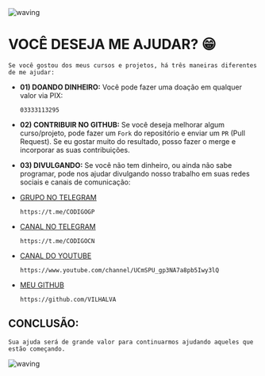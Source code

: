 <img src="https://capsule-render.vercel.app/api?type=waving&height=90&color=gradient" alt="waving">
  
# VOCÊ DESEJA ME AJUDAR? 😁
    Se você gostou dos meus cursos e projetos, há três maneiras diferentes de me ajudar:

* **01) DOANDO DINHEIRO:**
    Você pode fazer uma doação em qualquer valor via PIX:
    ```
    03333113295
    ```

* **02) CONTRIBUIR NO GITHUB:**
    Se você deseja melhorar algum curso/projeto, pode fazer um `Fork` do repositório e enviar um `PR` (Pull Request). Se eu gostar muito do resultado, posso fazer o merge e incorporar as suas contribuições.

* **03) DIVULGANDO:**
    Se você não tem dinheiro, ou ainda não sabe programar, pode nos ajudar divulgando nosso trabalho em suas redes sociais e canais de comunicação:

- [GRUPO NO TELEGRAM](https://t.me/CODIGOGP)
    ```
    https://t.me/CODIGOGP
    ```

- [CANAL NO TELEGRAM](https://t.me/CODIGOCN)
    ```
    https://t.me/CODIGOCN
    ```

- [CANAL DO YOUTUBE](https://www.youtube.com/channel/UCmSPU_gp3NA7a8pb5Iwy3lQ)
    ```
    https://www.youtube.com/channel/UCmSPU_gp3NA7a8pb5Iwy3lQ
    ```

- [MEU GITHUB](https://github.com/VILHALVA)
    ```
    https://github.com/VILHALVA
    ```

## CONCLUSÃO: 
    Sua ajuda será de grande valor para continuarmos ajudando aqueles que estão começando.

<img src="https://capsule-render.vercel.app/api?type=waving&height=90&color=gradient" alt="waving">

